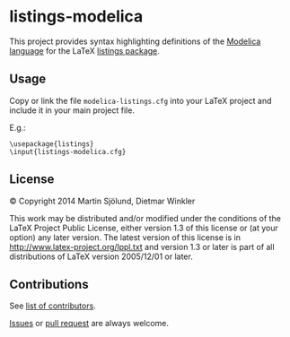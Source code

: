 # listings-modelica

This project provides syntax highlighting definitions of the [Modelica language](https://modelica.org) for the LaTeX [listings package](http://www.ctan.org/tex-archive/macros/latex/contrib/listings/).

## Usage

Copy or link the file `modelica-listings.cfg` into your LaTeX project and
include it in your main project file.

E.g.:

	\usepackage{listings}
	\input{listings-modelica.cfg}

## License

&copy; Copyright 2014 Martin Sj&ouml;lund, Dietmar Winkler

This work may be distributed and/or modified under the
conditions of the LaTeX Project Public License, either version 1.3
of this license or (at your option) any later version.
The latest version of this license is in
http://www.latex-project.org/lppl.txt
and version 1.3 or later is part of all distributions of LaTeX
version 2005/12/01 or later.

## Contributions

See [list of contributors](../../graphs/contributors).

[Issues](../../issues) or [pull request](../../pulls) are always welcome.
